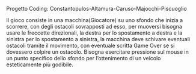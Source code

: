 Progetto Coding:
Constantopulos-Altamura-Caruso-Majocchi-Piscuoglio

Il gioco consiste in una macchina(Giocatore) su uno sfondo che inizia a scorrere, con degli ostacoli sovrapposti ad esso, per muoversi bisogna usare le freccette direzionali, la destra per lo spostamento a destra e la sinistra per lo spostamento a sinistra, la macchina deve schivare eventuali ostacoli tramite il movimento, con eventuale scritta Game Over se si dovessero colpire un ostacolo.
Bisogna esercitare pressione sul mouse in un punto specifico dello sfondo per l’ottenimento di un veicolo esteticamente più godibile.
